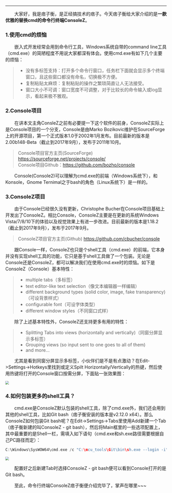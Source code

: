 ----
　　大家好，我是痞子衡，是正经搞技术的痞子。今天痞子衡给大家介绍的是**一款优雅的替换cmd的命令行终端ConsoleZ**。  

### 1.使用cmd的烦恼
　　嵌入式开发经常会用到命令行工具，Windows系统自带的command line工具（cmd.exe）的简陋程度不用说大家都深有体会。使用cmd.exe有如下几个主要的烦恼：  
> * 没有多标签支持：打开多个命令行窗口，任务栏下面就会显示多个终端窗口，且这些窗口都没有命名，切换极不方便。
> * 复制粘贴太麻烦：复制粘贴的操作之繁琐简直让人无法接受。
> * 窗口大小不可调：窗口宽度不可调整，对于比较长的命令输入或log显示，看起来极不雅观。

### 2.Console项目
　　在讲本文主角ConsleZ之前有必要提一下这个软件的前身，ConsoleZ实际上是Console项目的一个分支，Console是由Marko Bozikovic维护在SourceForge上的开源项目，第一个正式版本1.0于2002年1月发布。目前最新的版本是2.00b148-Beta（截止到2017年9月），发布于2011年10月。  

> Console项目官方主页(SourceForge) https://sourceforge.net/projects/console/  
> Console项目Github：https://github.com/bozho/console

　　Console(Console2)可以理解为cmd.exe的前端（Windows系统下），和Konsole，Gnome Ternimal之于bash的角色（Linux系统下）是一样的。

### 3.ConsoleZ项目
　　由于Console已经很久没有更新，Christophe Bucher在Console项目基础上开发出了ConsoleZ。相比Console，ConsoleZ主要是在更新的系统Windows Vista/7/8/10下的体验以及视觉效果上有进一步改进。目前最新的版本是1.18.2（截止到2017年9月），发布于2017年9月。  

> ConsoleZ项目官方主页(Github) https://github.com/cbucher/console  

　　跟Console一样，ConsoleZ也只是个shell工具（cmd.exe）的前端，它本身并没有实现shell工具的功能，它只是基于shell工具做了一个包装。无论是Console还是ConsoleZ，都可以解决我们在使用cmd.exe时的烦恼。如下是ConsoleZ（Console）基本特性：  
> * multiple tabs（多标签）
> * text editor-like text selection（像文本编辑器一样编辑）
> * different background types (solid color, image, fake transparency)（可设背景样式）
> * configurable font（可设字体类型）
> * different window styles（不同窗口式样）

　　除了上述基本特性外，ConsoleZ还支持更多有用的特性：  
> * Splitting Tabs into views (horizontally and vertically)（同窗分屏显示多标签）
> * Grouping views (so input sent to one goes to all of them)
> * and more...

　　尤其是看到同窗分屏显示多标签，小伙伴们是不是有点激动？在Edit->Settings->Hotkeys里找到或定义Spilt Horizontally/Vertically的热键，然后使用热键将打开的Console窗口按需分屏，下面贴一张效果图：  

<img src="http://odox9r8vg.bkt.clouddn.com/image/cnblogs/ConsoleZ-Splitting%20Tabs.PNG" style="zoom:70%" /></td>

### 4.如何包装更多的shell工具？
　　cmd.exe是ConsoleZ默认包装的shell工具，除了cmd.exe外，我们还会用到其他的shell工具，比如Git bash（痞子衡安装的版本是v2.12.0 x64）。那么ConsoleZ如何包装Git bash呢？在Edit->Settings->Tabs里使用Add新建一个Tab（痞子衡新建的叫ConsoleZ - git bash），然后将Main框里的一些选项配置上，其中最重要的是Shell一栏，需填入如下语句（cmd.exe和sh.exe路径需要根据自己PC路径而定）：  
```C
C:\Windows\SysWOW64\cmd.exe /c "C:\mcu_tools\Git\bin\sh.exe --login -i"
```

<img src="http://odox9r8vg.bkt.clouddn.com/image/cnblogs/ConsoleZ-Work_with_Git_bash.PNG" style="zoom:70%" /></td>

　　配置好之后新建Tab时选择ConsoleZ - git bash便可以看到Console打开的是Git bash。  

　　至此，命令行终端ConsoleZ痞子衡便介绍完毕了，掌声在哪里~~~ 

